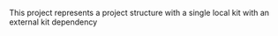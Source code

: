 This project represents a project structure with a single local kit with an external kit dependency

